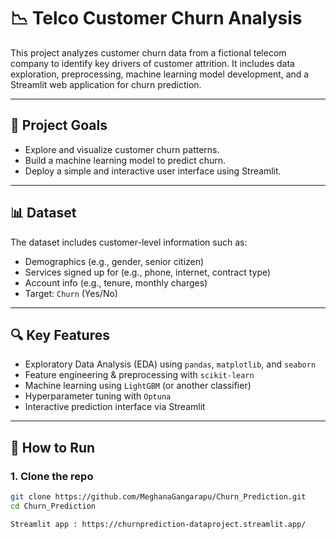 # 📉 Telco Customer Churn Analysis

This project analyzes customer churn data from a fictional telecom company to identify key drivers of customer attrition. It includes data exploration, preprocessing, machine learning model development, and a Streamlit web application for churn prediction.

---

## 🧠 Project Goals

- Explore and visualize customer churn patterns.
- Build a machine learning model to predict churn.
- Deploy a simple and interactive user interface using Streamlit.

---


## 📊 Dataset

The dataset includes customer-level information such as:
- Demographics (e.g., gender, senior citizen)
- Services signed up for (e.g., phone, internet, contract type)
- Account info (e.g., tenure, monthly charges)
- Target: `Churn` (Yes/No)

---

## 🔍 Key Features

- Exploratory Data Analysis (EDA) using `pandas`, `matplotlib`, and `seaborn`
- Feature engineering & preprocessing with `scikit-learn`
- Machine learning using `LightGBM` (or another classifier)
- Hyperparameter tuning with `Optuna`
- Interactive prediction interface via Streamlit

---

## 🚀 How to Run

### 1. Clone the repo
```bash
git clone https://github.com/MeghanaGangarapu/Churn_Prediction.git
cd Churn_Prediction

Streamlit app : https://churnprediction-dataproject.streamlit.app/


